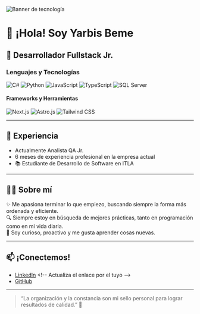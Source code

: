 ![Banner de tecnología](https://images.unsplash.com/photo-1519389950473-47ba0277781c?auto=format&fit=crop&w=1200&q=80)

# 👋 ¡Hola! Soy Yarbis Beme

## 🚀 Desarrollador Fullstack Jr.

### Lenguajes y Tecnologías

![C#](https://img.shields.io/badge/C%23-239120?style=for-the-badge&logo=c-sharp&logoColor=white)
![Python](https://img.shields.io/badge/Python-3776AB?style=for-the-badge&logo=python&logoColor=white)
![JavaScript](https://img.shields.io/badge/JavaScript-F7DF1E?style=for-the-badge&logo=javascript&logoColor=black)
![TypeScript](https://img.shields.io/badge/TypeScript-007ACC?style=for-the-badge&logo=typescript&logoColor=white)
![SQL Server](https://img.shields.io/badge/SQL%20Server-CC2927?style=for-the-badge&logo=microsoft-sql-server&logoColor=white)

#### Frameworks y Herramientas

![Next.js](https://img.shields.io/badge/Next.js-000?style=for-the-badge&logo=next.js&logoColor=white)
![Astro.js](https://img.shields.io/badge/Astro.js-2D2D2D?style=for-the-badge&logo=astro&logoColor=white)
![Tailwind CSS](https://img.shields.io/badge/TailwindCSS-38B2AC?style=for-the-badge&logo=tailwind-css&logoColor=white)

---

## 💼 Experiencia

- Actualmente Analista QA Jr.  
- 6 meses de experiencia profesional en la empresa actual  
- 📚 Estudiante de Desarrollo de Software en ITLA

---

## 🧑‍💻 Sobre mí

✨ Me apasiona terminar lo que empiezo, buscando siempre la forma más ordenada y eficiente.  
🔍 Siempre estoy en búsqueda de mejores prácticas, tanto en programación como en mi vida diaria.  
🎯 Soy curioso, proactivo y me gusta aprender cosas nuevas.

---

## 📫 ¡Conectemos!

- [LinkedIn]([https://www.linkedin.com/in/tuusuario/](https://www.linkedin.com/in/yarbis-beltre-mercedes-551a45321/)) <!-- Actualiza el enlace por el tuyo -->
- [GitHub](https://github.com/Yarbisbeme)

---

> “La organización y la constancia son mi sello personal para lograr resultados de calidad.” 🌟
